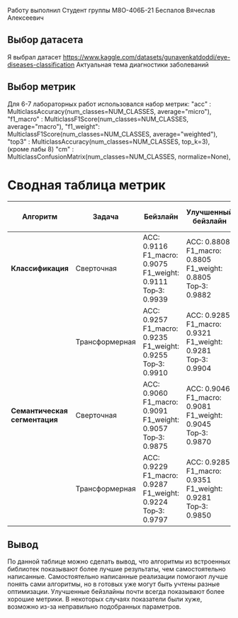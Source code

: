 Работу выполнил
Студент группы М8О-406Б-21
Беспалов Вячеслав Алексеевич

## Выбор датасета
Я выбрал датасет https://www.kaggle.com/datasets/gunavenkatdoddi/eye-diseases-classification Актуальная тема диагностики заболеваний
## Выбор метрик
Для 6-7 лабораторных работ использовался набор метрик:
    "acc"      : MulticlassAccuracy(num_classes=NUM_CLASSES, average="micro"),
    "f1_macro" : MulticlassF1Score(num_classes=NUM_CLASSES, average="macro"),
    "f1_weight": MulticlassF1Score(num_classes=NUM_CLASSES, average="weighted"),
    "top3"     : MulticlassAccuracy(num_classes=NUM_CLASSES, top_k=3), (кроме лабы 8)
    "cm"       : MulticlassConfusionMatrix(num_classes=NUM_CLASSES, normalize=None),

# Сводная таблица метрик

| Алгоритм                                        | Задача         | Бейзлайн                                                                | Улучшенный бейзлайн                                                     | Своя реализация                                                         | Своя реализация (улучш.)                                                |
| ----------------------------------------------- | -------------- | ----------------------------------------------------------------------- | ----------------------------------------------------------------------- |-------------------------------------------------------------------------|-------------------------------------------------------------------------|
| **Классификация**                        | Сверточная     | ACC: 0.9116<br>F1\_macro: 0.9075<br>F1\_weight: 0.9111<br>Top‑3: 0.9939 | ACC: 0.8808<br>F1\_macro: 0.8805<br>F1\_weight: 0.8805<br>Top‑3: 0.9882 | ACC: 0.7650<br>F1\_macro: 0.7612<br>F1\_weight: 0.7630<br>Top‑3: 0.9509 | ACC: 0.8350<br>F1\_macro: 0.8311<br>F1\_weight: 0.8333<br>Top‑3: 0.9707 |
|                                                 | Трансформерная | ACC: 0.9257<br>F1\_macro: 0.9235<br>F1\_weight: 0.9255<br>Top‑3: 0.9910 | ACC: 0.9285<br>F1\_macro: 0.9321<br>F1\_weight: 0.9281<br>Top‑3: 0.9904 | ACC: 0.7815<br>F1\_macro: 0.7750<br>F1\_weight: 0.7781<br>Top‑3: 0.9532 | ACC: 0.8457<br>F1\_macro: 0.8400<br>F1\_weight: 0.8439<br>Top‑3: 0.9729 |
| **Семантическая сегментация**            | Сверточная     | ACC: 0.9060<br>F1\_macro: 0.9091<br>F1\_weight: 0.9057<br>Top‑3: 0.9875 | ACC: 0.9046<br>F1\_macro: 0.9081<br>F1\_weight: 0.9045<br>Top‑3: 0.9870 | ACC: 0.7329<br>F1\_macro: 0.7454<br>F1\_weight: 0.7350<br>Top‑3: 0.9324 | ACC: 0.8000<br>F1\_macro: 0.8056<br>F1\_weight: 0.8038<br>Top‑3: 0.9512 |
|                                                 | Трансформерная | ACC: 0.9229<br>F1\_macro: 0.9287<br>F1\_weight: 0.9224<br>Top‑3: 0.9797 | ACC: 0.9285<br>F1\_macro: 0.9351<br>F1\_weight: 0.9281<br>Top‑3: 0.9850 | ACC: 0.7604<br>F1\_macro: 0.7700<br>F1\_weight: 0.7654<br>Top‑3: 0.9433 | ACC: 0.8203<br>F1\_macro: 0.8280<br>F1\_weight: 0.8237<br>Top‑3: 0.9631 |


## Вывод
По данной таблице можно сделать вывод, что алгоритмы из встроенных библиотек показывают более лучшие результаты, чем самостоятельно написанные. Самостоятельно написанные реализации помогают лучше понять сами алгоритмы, но в готовых уже могут быть учтены разные оптимизации. Улучшенные бейзлайны почти всегда показывают более хорошие метрики. В некоторых случаях показатели были хуже, возможно из-за неправильно подобранных параметров.
